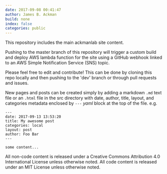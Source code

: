 ```yaml
---
date: 2017-09-08 00:41:47  
author: James B. Ackman  
build: none  
index: false  
categories: public  
---
```


This repository includes the main ackmanlab site content.

Pushing to the master branch of this repository will trigger a custom build and deploy AWS lambda function for the site using a GitHub webhook linked to an AWS Simple Notification Service (SNS) topic.

Please feel free to edit and contribute! This can be done by cloning this repo locally and then pushing to the 'dev' branch or through pull requests and issues.

New pages and posts can be created simply by adding a markdown `.md` text file or an `.html` file in the src directory with date, author, title, layout, and categories metadata enclosed by `---` *yaml* block at the top of the file. e.g.

```
---
date: 2017-09-13 13:53:20  
title: My awesome post  
categories: local  
layout: post  
author: Foo Bar  
---

some content...

```




All non-code content is released under a Creative Commons Attribution 4.0 International License unless otherwise noted. All code content is released under an MIT License unless otherwise noted.

<!-- Pull this repo locally. Add markdown notes and commit them, then push back to github. The configured webhook service for the repo will automatically send an announcement to an AWS Simple Notification Service (SNS) topic which in turn is configured to trigger a AWS Lambda function.  -->
